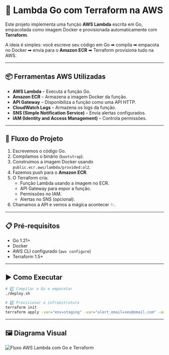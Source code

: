 # 🚀 Lambda Go com Terraform na AWS

Este projeto implementa uma função **AWS Lambda** escrita em Go, empacotada como imagem Docker e provisionada automaticamente com **Terraform**.

A ideia é simples: você escreve seu código em Go ➡ compila ➡ empacota no Docker ➡ envia para o **Amazon ECR** ➡ Terraform provisiona tudo na AWS.

---

## 📦 Ferramentas AWS Utilizadas

- **AWS Lambda** – Executa a função Go.
- **Amazon ECR** – Armazena a imagem Docker da função.
- **API Gateway** – Disponibiliza a função como uma API HTTP.
- **CloudWatch Logs** – Armazena os logs da função.
- **SNS (Simple Notification Service)** – Envia alertas configurados.
- **IAM (Identity and Access Management)** – Controla permissões.

---

## 🔄 Fluxo do Projeto

1. Escrevemos o código Go.
2. Compilamos o binário (`bootstrap`).
3. Construímos a imagem Docker usando `public.ecr.aws/lambda/provided:al2`.
4. Fazemos push para o **Amazon ECR**.
5. O Terraform cria:
   - Função Lambda usando a imagem no ECR.
   - API Gateway para expor a função.
   - Permissões no IAM.
   - Alertas no SNS (opcional).
6. Chamamos a API e vemos a mágica acontecer ✨.

---

## 📋 Pré-requisitos

- Go 1.21+
- Docker
- AWS CLI configurado (`aws configure`)
- Terraform 1.5+

---

## ▶️ Como Executar

```bash
# 1️⃣ Compilar o Go e empacotar
./deploy.sh

# 2️⃣ Provisionar a infraestrutura
terraform init
terraform apply -var="env=staging" -var="alert_email=seu@email.com" -auto-approve
```

---

## 🖼️ Diagrama Visual

![Fluxo AWS Lambda com Go e Terraform](aws_lambda_go_terraform_flow.png)
